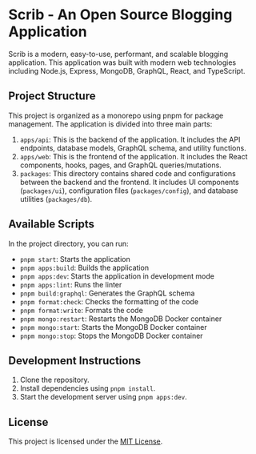 # Scrib - An Open Source Blogging Application

Scrib is a modern, easy-to-use, performant, and scalable blogging application. This application was built with modern web technologies including Node.js, Express, MongoDB, GraphQL, React, and TypeScript.

## Project Structure

This project is organized as a monorepo using pnpm for package management. The application is divided into three main parts:

1. `apps/api`: This is the backend of the application. It includes the API endpoints, database models, GraphQL schema, and utility functions.
2. `apps/web`: This is the frontend of the application. It includes the React components, hooks, pages, and GraphQL queries/mutations.
3. `packages`: This directory contains shared code and configurations between the backend and the frontend. It includes UI components (`packages/ui`), configuration files (`packages/config`), and database utilities (`packages/db`).

## Available Scripts

In the project directory, you can run:

- `pnpm start`: Starts the application
- `pnpm apps:build`: Builds the application
- `pnpm apps:dev`: Starts the application in development mode
- `pnpm apps:lint`: Runs the linter
- `pnpm build:graphql`: Generates the GraphQL schema
- `pnpm format:check`: Checks the formatting of the code
- `pnpm format:write`: Formats the code
- `pnpm mongo:restart`: Restarts the MongoDB Docker container
- `pnpm mongo:start`: Starts the MongoDB Docker container
- `pnpm mongo:stop`: Stops the MongoDB Docker container

## Development Instructions

1. Clone the repository.
2. Install dependencies using `pnpm install`.
3. Start the development server using `pnpm apps:dev`.

## License

This project is licensed under the [MIT License](./LICENSE).

